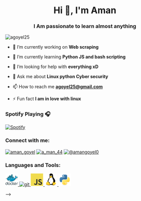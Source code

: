 <h1 align="center">Hi 👋, I'm Aman</h1>
<h3 align="center">I Am passionate to learn almost anything</h3>

<p align="left"> <img src="https://komarev.com/ghpvc/?username=agoyel25&label=Profile%20views&color=0e75b6&style=flat" alt="agoyel25" /> </p>

- 🔭 I’m currently working on **Web scraping**

- 🌱 I’m currently learning **Python JS and bash scripting**

- 🤝 I’m looking for help with **everything xD**

- 💬 Ask me about **Linux python Cyber security**

- 📫 How to reach me **agoyel25@gmail.com**

- ⚡ Fun fact **I am in love with linux**

### Spotify Playing 🎧
[![Spotify](https://novatorem-git-master.agoyel25.vercel.app/api/spotify)](https://open.spotify.com/user/agoyel25)



<h3 align="left">Connect with me:</h3>
<p align="left">
<a href="https://twitter.com/aman_goyel" target="blank"><img align="center" src="https://cdn.jsdelivr.net/npm/simple-icons@3.0.1/icons/twitter.svg" alt="aman_goyel" height="30" width="40" /></a>
<a href="https://instagram.com/a_man_44" target="blank"><img align="center" src="https://cdn.jsdelivr.net/npm/simple-icons@3.0.1/icons/instagram.svg" alt="a_man_44" height="30" width="40" /></a>
<a href="https://medium.com/@amangoyel0" target="blank"><img align="center" src="https://cdn.jsdelivr.net/npm/simple-icons@3.0.1/icons/medium.svg" alt="@amangoyel0" height="30" width="40" /></a>
</p>

<h3 align="left">Languages and Tools:</h3>
<p align="left"> <a href="https://www.docker.com/" target="_blank"> <img src="https://raw.githubusercontent.com/devicons/devicon/master/icons/docker/docker-original-wordmark.svg" alt="docker" width="40" height="40"/> </a> <a href="https://git-scm.com/" target="_blank"> <img src="https://www.vectorlogo.zone/logos/git-scm/git-scm-icon.svg" alt="git" width="40" height="40"/> </a> <a href="https://developer.mozilla.org/en-US/docs/Web/JavaScript" target="_blank"> <img src="https://raw.githubusercontent.com/devicons/devicon/master/icons/javascript/javascript-original.svg" alt="javascript" width="40" height="40"/> </a> <a href="https://www.linux.org/" target="_blank"> <img src="https://raw.githubusercontent.com/devicons/devicon/master/icons/linux/linux-original.svg" alt="linux" width="40" height="40"/> </a> <a href="https://www.python.org" target="_blank"> <img src="https://raw.githubusercontent.com/devicons/devicon/master/icons/python/python-original.svg" alt="python" width="40" height="40"/> </a> </p>


-->

